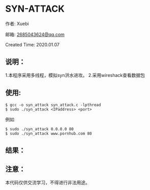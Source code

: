SYN-ATTACK
==========
作者: Xuebi

邮箱: 2685043624@qq.com

Created Time: 2020.01.07

说明：
----
1.本程序采用多线程，模拟syn洪水进攻。
2.采用wireshack查看数据包

使用:
-----
```
$ gcc -o syn_attack syn_attack.c -lpthread
$ sudo ./syn_attack <IPaddress> <port>
```
例如
```
$ sudo ./syn_attack 0.0.0.0 80
$ sudo ./syn_attack www.pornhub.com 80
```


结果：
-----

注意：
-----
本代码仅供交流学习，不得进行非法用途。
